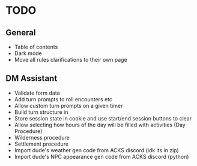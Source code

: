 # TODO

## General

- Table of contents
- Dark mode
- Move all rules clarifications to their own page

## DM Assistant

- Validate form data
- Add turn prompts to roll encounters etc
- Allow custom turn prompts on a given timer
- Build turn structure in
- Store session state in cookie and use start/end session buttons to clear
- Allow selecting how hours of the day will be filled with activities (Day Procedure)
- Wilderness procedure
- Settlement procedure
- Import dude's weather gen code from ACKS discord (idk its in zip)
- Import dude's NPC appearance gen code from ACKS discord (python)
